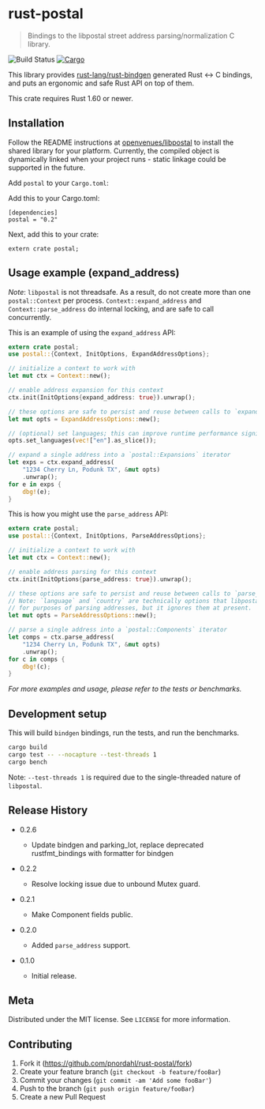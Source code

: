 # rust-postal
> Bindings to the libpostal street address parsing/normalization C library.

![Build Status](https://github.com/pnordahl/rust-postal/actions/workflows/branch.yml/badge.svg?branch=master)
[![Cargo](https://img.shields.io/crates/v/postal.svg)](https://crates.io/crates/postal)

This library provides [rust-lang/rust-bindgen](https://github.com/rust-lang/rust-bindgen) generated Rust <-> C bindings, and puts an ergonomic and safe Rust API on top of them.

This crate requires Rust 1.60 or newer.

## Installation

Follow the README instructions at [openvenues/libpostal](https://github.com/openvenues/libpostal) to install the shared library for your platform. Currently, the compiled object is dynamically linked when your project runs - static linkage could be supported in the future.

Add `postal` to your `Cargo.toml`:

Add this to your Cargo.toml:
```
[dependencies]
postal = "0.2"
```

Next, add this to your crate:
```
extern crate postal;
```

## Usage example (expand_address)

*Note*: `libpostal` is not threadsafe. As a result, do not create more than one `postal::Context` per process. `Context::expand_address` and `Context::parse_address` do internal locking, and are safe to call concurrently.

This is an example of using the `expand_address` API:

```rust
extern crate postal;
use postal::{Context, InitOptions, ExpandAddressOptions};

// initialize a context to work with
let mut ctx = Context::new();

// enable address expansion for this context
ctx.init(InitOptions{expand_address: true}).unwrap();

// these options are safe to persist and reuse between calls to `expand_address`
let mut opts = ExpandAddressOptions::new();

// (optional) set languages; this can improve runtime performance significantly, approximately 30% in benchmarks
opts.set_languages(vec!["en"].as_slice());

// expand a single address into a `postal::Expansions` iterator
let exps = ctx.expand_address(
	"1234 Cherry Ln, Podunk TX", &mut opts)
	.unwrap();
for e in exps {
	dbg!(e);
}
```

This is how you might use the `parse_address` API:

```rust
extern crate postal;
use postal::{Context, InitOptions, ParseAddressOptions};

// initialize a context to work with
let mut ctx = Context::new();

// enable address parsing for this context
ctx.init(InitOptions{parse_address: true}).unwrap();

// these options are safe to persist and reuse between calls to `parse_address`.
// Note: `language` and `country` are technically options that libpostal will accept
// for purposes of parsing addresses, but it ignores them at present.
let mut opts = ParseAddressOptions::new();

// parse a single address into a `postal::Components` iterator
let comps = ctx.parse_address(
	"1234 Cherry Ln, Podunk TX", &mut opts)
	.unwrap();
for c in comps {
	dbg!(c);
}
```

_For more examples and usage, please refer to the tests or benchmarks._

## Development setup

This will build `bindgen` bindings, run the tests, and run the benchmarks.

```sh
cargo build
cargo test -- --nocapture --test-threads 1
cargo bench
```

Note: `--test-threads 1` is required due to the single-threaded nature of `libpostal`.

## Release History
* 0.2.6
	* Update bindgen and parking_lot, replace deprecated rustfmt_bindings with formatter for bindgen

* 0.2.2
	* Resolve locking issue due to unbound Mutex guard.

* 0.2.1
	* Make Component fields public.

* 0.2.0
	* Added `parse_address` support.

* 0.1.0
	* Initial release.

## Meta

Distributed under the MIT license. See ``LICENSE`` for more information.

## Contributing

1. Fork it (<https://github.com/pnordahl/rust-postal/fork>)
2. Create your feature branch (`git checkout -b feature/fooBar`)
3. Commit your changes (`git commit -am 'Add some fooBar'`)
4. Push to the branch (`git push origin feature/fooBar`)
5. Create a new Pull Request
